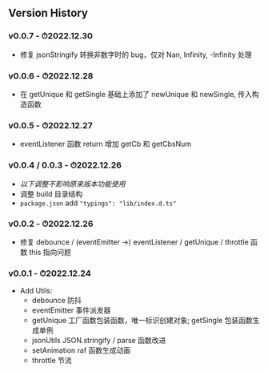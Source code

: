 ## Version History

### v0.0.7 - ⏱2022.12.30

-   修复 jsonStringify 转换非数字时的 bug，仅对 Nan, Infinity, -Infinity 处理

### v0.0.6 - ⏱2022.12.28

-   在 getUnique 和 getSingle 基础上添加了 newUnique 和 newSingle, 传入构造函数

### v0.0.5 - ⏱2022.12.27

-   eventListener 函数 return 增加 getCb 和 getCbsNum

### v0.0.4 / 0.0.3 - ⏱2022.12.26

-   _以下调整不影响原来版本功能使用_
-   调整 build 目录结构
-   `package.json` add `"typings": "lib/index.d.ts"`

### v0.0.2 - ⏱2022.12.26

-   修复 debounce / (eventEmitter ->) eventListener / getUnique / throttle 函数 this 指向问题

### v0.0.1 - ⏱2022.12.24

-   Add Utils:
    -   debounce 防抖
    -   eventEmitter 事件派发器
    -   getUnique 工厂函数包装函数，唯一标识创建对象; getSingle 包装函数生成单例
    -   jsonUtils JSON.stringify / parse 函数改进
    -   setAnimation raf 函数生成动画
    -   throttle 节流
